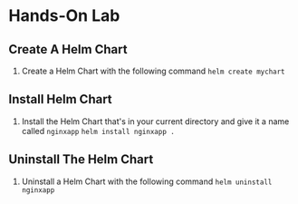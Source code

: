 # Hands-On Lab
## Create A Helm Chart
1. Create a Helm Chart with the following command
`helm create mychart`

## Install Helm Chart
1. Install the Helm Chart that's in your current directory and give it a name called `nginxapp`
`helm install nginxapp .`

## Uninstall The Helm Chart
1. Uninstall a Helm Chart with the following command
`helm uninstall nginxapp `